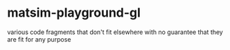 # matsim-playground-gl

various code fragments that don't fit elsewhere with no guarantee that they are fit for any purpose 
